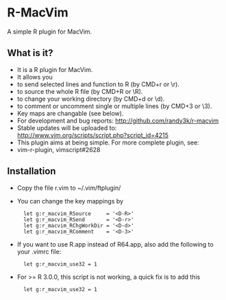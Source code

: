 # R-MacVim
A simple R plugin for MacVim.

## What is it?
- It is a R plugin for MacVim.
- It allows you
 - to send selected lines and function to R (by CMD+r or \r).
 - to source the whole R file (by CMD+R or \R). 
 - to change your working directory (by CMD+d or \d).
 - to comment or uncomment single or multiple lines (by CMD+3 or \3).
- Key maps are changable (see below).
- For development and bug reports:
 http://github.com/randy3k/r-macvim
- Stable updates will be uploaded to:
 http://www.vim.org/scripts/script.php?script_id=4215
- This plugin aims at being simple. 
For more complete plugin, see:
 - vim-r-plugin, vimscript#2628

## Installation
- Copy the file r.vim to ~/.vim/ftplugin/
- You can change the key mappings by

        let g:r_macvim_RSource     = '<D-R>'
        let g:r_macvim_RSend       = '<D-r>'
        let g:r_macvim_RChgWorkDir = '<D-d>'
        let g:r_macvim_RComment    = '<D-3>'

- If you want to use R.app instead of R64.app, also add the following to your .vimrc file:

        let g:r_macvim_use32 = 1

- For >= R 3.0.0, this script is not working, a quick fix is to add this

        let g:r_macvim_use32 = 1
